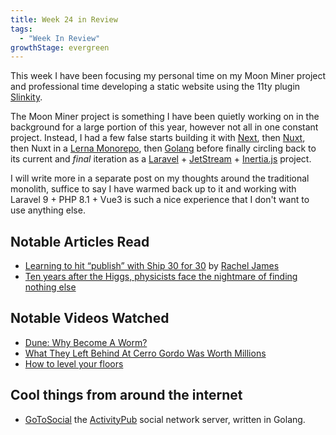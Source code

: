 ```yaml
---
title: Week 24 in Review
tags:
  - "Week In Review"
growthStage: evergreen
---
```

This week I have been focusing my personal time on my Moon Miner project and professional time developing a static website using the 11ty plugin [Slinkity](https://slinkity.dev/).

The Moon Miner project is something I have been quietly working on in the background for a large portion of this year, however not all in one constant project. Instead, I had a few false starts building it with [Next](https://nextjs.org/), then [Nuxt](https://nuxtjs.org/), then Nuxt in a [Lerna Monorepo](https://github.com/lerna/lerna), then [Golang](https://go.dev/) before finally circling back to its current and _final_ iteration as a [Laravel](https://laravel.com/) + [JetStream](https://jetstream.laravel.com/) + [Inertia.js](https://inertiajs.com/) project.

I will write more in a separate post on my thoughts around the traditional monolith, suffice to say I have warmed back up to it and working with Laravel 9 + PHP 8.1 + Vue3 is such a nice experience that I don't want to use anything else.

## Notable Articles Read
- [Learning to hit “publish” with Ship 30 for 30](https://medium.com/@racheljamesonline/learning-to-hit-publish-with-ship-30-for-30-8fd520ca53fa) by [Rachel James](https://medium.com/@racheljamesonline)
- [Ten years after the Higgs, physicists face the nightmare of finding nothing else](https://www.science.org/content/article/ten-years-after-higgs-physicists-face-nightmare-finding-nothing-else)

## Notable Videos Watched
- [Dune: Why Become A Worm?](https://www.youtube.com/watch?v=ai9X0xYHuZ0)
- [What They Left Behind At Cerro Gordo Was Worth Millions](https://www.youtube.com/watch?v=2O4t_oWgHF8)
- [How to level your floors](https://www.youtube.com/watch?v=cGHlkW2lJpY)

## Cool things from around the internet
- [GoToSocial](https://docs.gotosocial.org/en/latest/) the [ActivityPub](https://activitypub.rocks/) social network server, written in Golang.
